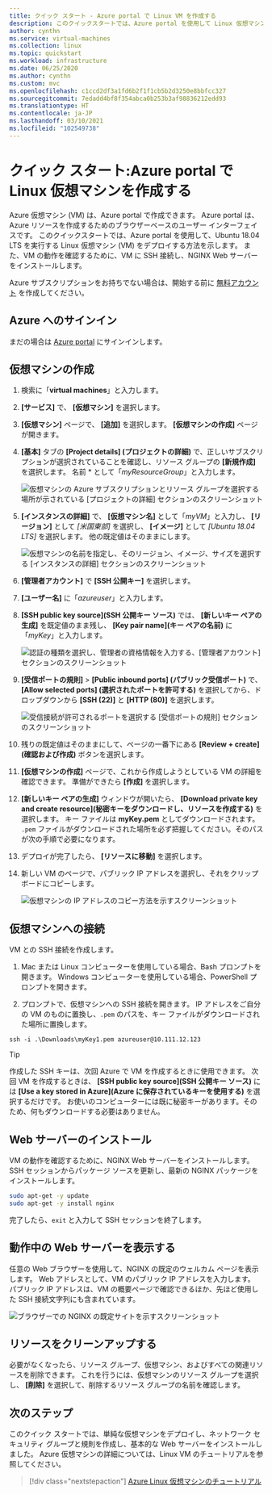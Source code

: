 ```yaml
---
title: クイック スタート - Azure portal で Linux VM を作成する
description: このクイックスタートでは、Azure portal を使用して Linux 仮想マシンを作成する方法について説明します。
author: cynthn
ms.service: virtual-machines
ms.collection: linux
ms.topic: quickstart
ms.workload: infrastructure
ms.date: 06/25/2020
ms.author: cynthn
ms.custom: mvc
ms.openlocfilehash: c1ccd2df3a1fd6b2f1f1cb5b2d3250e8bbfcc327
ms.sourcegitcommit: 7edadd4bf8f354abca0b253b3af98836212edd93
ms.translationtype: HT
ms.contentlocale: ja-JP
ms.lasthandoff: 03/10/2021
ms.locfileid: "102549738"
---
```

# <a name="quickstart-create-a-linux-virtual-machine-in-the-azure-portal"></a>クイック スタート:Azure portal で Linux 仮想マシンを作成する

Azure 仮想マシン (VM) は、Azure portal で作成できます。 Azure portal は、Azure リソースを作成するためのブラウザーベースのユーザー インターフェイスです。 このクイックスタートでは、Azure portal を使用して、Ubuntu 18.04 LTS を実行する Linux 仮想マシン (VM) をデプロイする方法を示します。 また、VM の動作を確認するために、VM に SSH 接続し、NGINX Web サーバーをインストールします。

Azure サブスクリプションをお持ちでない場合は、開始する前に [無料アカウント](https://azure.microsoft.com/free/?WT.mc_id=A261C142F) を作成してください。

## <a name="sign-in-to-azure"></a>Azure へのサインイン

まだの場合は [Azure portal](https://portal.azure.com) にサインインします。

## <a name="create-virtual-machine"></a>仮想マシンの作成

1. 検索に「**virtual machines**」と入力します。
1. **[サービス]** で、 **[仮想マシン]** を選択します。
1. **[仮想マシン]** ページで、 **[追加]** を選択します。 **[仮想マシンの作成]** ページが開きます。
1. **[基本]** タブの **[Project details] (プロジェクトの詳細)** で、正しいサブスクリプションが選択されていることを確認し、リソース グループの **[新規作成]** を選択します。 名前 * として「*myResourceGroup*」と入力します。 

    ![仮想マシンの Azure サブスクリプションとリソース グループを選択する場所が示されている [プロジェクトの詳細] セクションのスクリーンショット](./media/quick-create-portal/project-details.png)

1. **[インスタンスの詳細]** で、 **[仮想マシン名]** として「*myVM*」と入力し、 **[リージョン]** として *[米国東部]* を選択し、 **[イメージ]** として *[Ubuntu 18.04 LTS]* を選択します。 他の既定値はそのままにします。

    ![仮想マシンの名前を指定し、そのリージョン、イメージ、サイズを選択する [インスタンスの詳細] セクションのスクリーンショット](./media/quick-create-portal/instance-details.png)

1. **[管理者アカウント]** で **[SSH 公開キー]** を選択します。

1. **[ユーザー名]** に「*azureuser*」と入力します。

1. **[SSH public key source]\(SSH 公開キー ソース\)** では、 **[新しいキー ペアの生成]** を既定値のまま残し、 **[Key pair name]\(キー ペアの名前\)** に「*myKey*」と入力します。

    ![認証の種類を選択し、管理者の資格情報を入力する、[管理者アカウント] セクションのスクリーンショット](./media/quick-create-portal/administrator-account.png)

1. **[受信ポートの規則]**  >  **[Public inbound ports] (パブリック受信ポート)** で、 **[Allow selected ports] (選択されたポートを許可する)** を選択してから、ドロップダウンから **[SSH (22)]** と **[HTTP (80)]** を選択します。 

    ![受信接続が許可されるポートを選択する [受信ポートの規則] セクションのスクリーンショット](./media/quick-create-portal/inbound-port-rules.png)

1. 残りの既定値はそのままにして、ページの一番下にある **[Review + create] (確認および作成)** ボタンを選択します。

1. **[仮想マシンの作成]** ページで、これから作成しようとしている VM の詳細を確認できます。 準備ができたら **[作成]** を選択します。

1. **[新しいキー ペアの生成]** ウィンドウが開いたら、 **[Download private key and create resource]\(秘密キーをダウンロードし、リソースを作成する\)** を選択します。 キー ファイルは **myKey.pem** としてダウンロードされます。 `.pem` ファイルがダウンロードされた場所を必ず把握してください。そのパスが次の手順で必要になります。

1. デプロイが完了したら、 **[リソースに移動]** を選択します。

1. 新しい VM のページで、パブリック IP アドレスを選択し、それをクリップボードにコピーします。


    ![仮想マシンの IP アドレスのコピー方法を示すスクリーンショット](./media/quick-create-portal/ip-address.png)

## <a name="connect-to-virtual-machine"></a>仮想マシンへの接続

VM との SSH 接続を作成します。

1. Mac または Linux コンピューターを使用している場合、Bash プロンプトを開きます。 Windows コンピューターを使用している場合、PowerShell プロンプトを開きます。 

1. プロンプトで、仮想マシンへの SSH 接続を開きます。 IP アドレスをご自分の VM のものに置換し、`.pem` のパスを、キー ファイルがダウンロードされた場所に置換します。

```console
ssh -i .\Downloads\myKey1.pem azureuser@10.111.12.123
```

> [!TIP]
> 作成した SSH キーは、次回 Azure で VM を作成するときに使用できます。 次回 VM を作成するときは、 **[SSH public key source]\(SSH 公開キー ソース\)** には **[Use a key stored in Azure]\(Azure に保存されているキーを使用する\)** を選択するだけです。 お使いのコンピューターには既に秘密キーがあります。そのため、何もダウンロードする必要はありません。

## <a name="install-web-server"></a>Web サーバーのインストール

VM の動作を確認するために、NGINX Web サーバーをインストールします。 SSH セッションからパッケージ ソースを更新し、最新の NGINX パッケージをインストールします。

```bash
sudo apt-get -y update
sudo apt-get -y install nginx
```

完了したら、`exit` と入力して SSH セッションを終了します。


## <a name="view-the-web-server-in-action"></a>動作中の Web サーバーを表示する

任意の Web ブラウザーを使用して、NGINX の既定のウェルカム ページを表示します。 Web アドレスとして、VM のパブリック IP アドレスを入力します。 パブリック IP アドレスは、VM の概要ページで確認できるほか、先ほど使用した SSH 接続文字列にも含まれています。

![ブラウザーでの NGINX の既定サイトを示すスクリーンショット](./media/quick-create-portal/nginx.png)

## <a name="clean-up-resources"></a>リソースをクリーンアップする

必要がなくなったら、リソース グループ、仮想マシン、およびすべての関連リソースを削除できます。 これを行うには、仮想マシンのリソース グループを選択し、 **[削除]** を選択して、削除するリソース グループの名前を確認します。

## <a name="next-steps"></a>次のステップ

このクイック スタートでは、単純な仮想マシンをデプロイし、ネットワーク セキュリティ グループと規則を作成し、基本的な Web サーバーをインストールしました。 Azure 仮想マシンの詳細については、Linux VM のチュートリアルを参照してください。

> [!div class="nextstepaction"]
> [Azure Linux 仮想マシンのチュートリアル](./tutorial-manage-vm.md)
